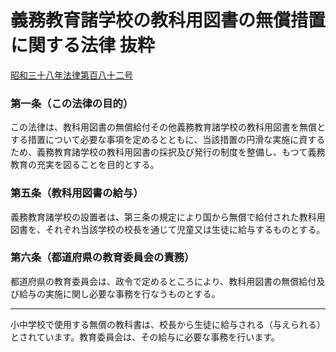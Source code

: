 # 義務教育諸学校の教科用図書の無償措置に関する法律 抜粋
[昭和三十八年法律第百八十二号](https://elaws.e-gov.go.jp/search/elawsSearch/elaws_search/lsg0500/detail?lawId=338AC0000000182)
### 第一条（この法律の目的）
この法律は、教科用図書の無償給付その他義務教育諸学校の教科用図書を無償とする措置について必要な事項を定めるとともに、当該措置の円滑な実施に資するため、義務教育諸学校の教科用図書の採択及び発行の制度を整備し、もつて義務教育の充実を図ることを目的とする。

### 第五条（教科用図書の給与）
義務教育諸学校の設置者は、第三条の規定により<span class="highlight">国から無償で給付された教科用図書を、それぞれ当該学校の校長を通じて児童又は生徒に給与する</span>ものとする。

### 第六条（都道府県の教育委員会の責務）
<span class="highlight">都道府県の教育委員会は、政令で定めるところにより、教科用図書の無償給付及び給与の実施に関し必要な事務を行なう</span>ものとする。

---

<div class="note"><i class="fa fa-comment-o"></i> 小中学校で使用する無償の教科書は、校長から生徒に給与される（与えられる）とされています。教育委員会は、その給与に必要な事務を行います。</div>